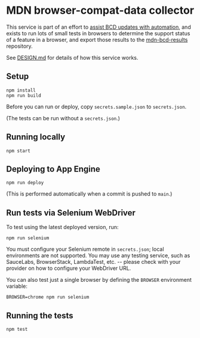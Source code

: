 # MDN browser-compat-data collector

This service is part of an effort to
[assist BCD updates with automation](https://github.com/mdn/browser-compat-data/issues/3308),
and exists to run lots of small tests in browsers to determine the support
status of a feature in a browser, and export those results to the
[mdn-bcd-results](https://github.com/foolip/mdn-bcd-results) repository.

See [DESIGN.md](./DESIGN.md) for details of how this service works.

## Setup

    npm install
    npm run build

Before you can run or deploy, copy `secrets.sample.json` to `secrets.json`.

(The tests can be run without a `secrets.json`.)

## Running locally

    npm start

## Deploying to App Engine

    npm run deploy

(This is performed automatically when a commit is pushed to `main`.)

## Run tests via Selenium WebDriver

To test using the latest deployed version, run:

    npm run selenium

You must configure your Selenium remote in `secrets.json`; local environments
are not supported.  You may use any testing service, such as SauceLabs,
BrowserStack, LambdaTest, etc. -- please check with your provider on how to
configure your WebDriver URL.

You can also test just a single browser by defining the `BROWSER` environment variable:

    BROWSER=chrome npm run selenium

## Running the tests

    npm test
